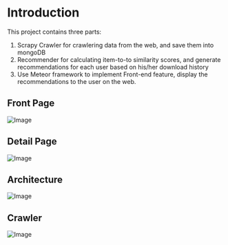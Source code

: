 # Introduction
This project contains three parts:

1. Scrapy Crawler for crawlering data from the web, and save them into mongoDB
2. Recommender for calculating item-to-to similarity scores, and generate recommendations for each user based on his/her  download history
3. Use Meteor framework to implement Front-end feature, display the recommendations to the user on the web.

## Front Page
![Image](https://github.com/brucexiejiaming/App_store/blob/master/appStore_main_page.png?raw=true)

## Detail Page
![Image](https://github.com/brucexiejiaming/App_store/blob/master/app_description_page.png?raw=true)

## Architecture
![Image](https://github.com/brucexiejiaming/App_store/blob/master/architecture.jpg?raw=true)

## Crawler
![Image](https://github.com/brucexiejiaming/App_store/blob/master/crawler.jpg?raw=true)